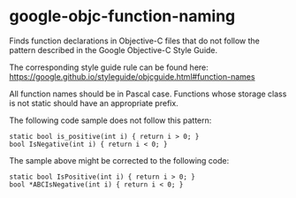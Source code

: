 # google-objc-function-naming

Finds function declarations in Objective-C files that do not follow the
pattern described in the Google Objective-C Style Guide.

The corresponding style guide rule can be found here:
<https://google.github.io/styleguide/objcguide.html#function-names>

All function names should be in Pascal case. Functions whose storage
class is not static should have an appropriate prefix.

The following code sample does not follow this pattern:

``` objc
static bool is_positive(int i) { return i > 0; }
bool IsNegative(int i) { return i < 0; }
```

The sample above might be corrected to the following code:

``` objc
static bool IsPositive(int i) { return i > 0; }
bool *ABCIsNegative(int i) { return i < 0; }
```
